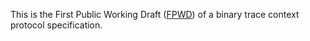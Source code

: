 This is the First Public Working Draft
([FPWD](https://www.w3.org/2017/Process-20170301/#working-draft)) of a binary
trace context protocol specification.